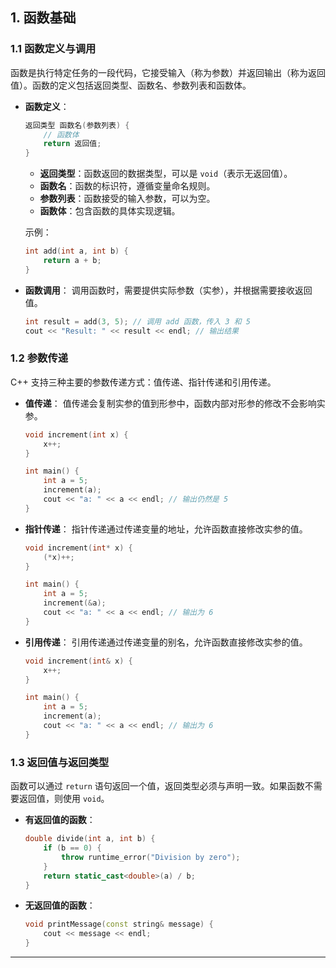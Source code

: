 ## **1. 函数基础**

### **1.1 函数定义与调用**

函数是执行特定任务的一段代码，它接受输入（称为参数）并返回输出（称为返回值）。函数的定义包括返回类型、函数名、参数列表和函数体。

- **函数定义**：

  ```cpp
  返回类型 函数名(参数列表) {
      // 函数体
      return 返回值;
  }
  ```

  - **返回类型**：函数返回的数据类型，可以是 `void`（表示无返回值）。
  - **函数名**：函数的标识符，遵循变量命名规则。
  - **参数列表**：函数接受的输入参数，可以为空。
  - **函数体**：包含函数的具体实现逻辑。

  示例：

  ```cpp
  int add(int a, int b) {
      return a + b;
  }
  ```

- **函数调用**：
  调用函数时，需要提供实际参数（实参），并根据需要接收返回值。

  ```cpp
  int result = add(3, 5); // 调用 add 函数，传入 3 和 5
  cout << "Result: " << result << endl; // 输出结果
  ```

### **1.2 参数传递**

C++ 支持三种主要的参数传递方式：值传递、指针传递和引用传递。

- **值传递**：
  值传递会复制实参的值到形参中，函数内部对形参的修改不会影响实参。

  ```cpp
  void increment(int x) {
      x++;
  }

  int main() {
      int a = 5;
      increment(a);
      cout << "a: " << a << endl; // 输出仍然是 5
  }
  ```

- **指针传递**：
  指针传递通过传递变量的地址，允许函数直接修改实参的值。

  ```cpp
  void increment(int* x) {
      (*x)++;
  }

  int main() {
      int a = 5;
      increment(&a);
      cout << "a: " << a << endl; // 输出为 6
  }
  ```

- **引用传递**：
  引用传递通过传递变量的别名，允许函数直接修改实参的值。

  ```cpp
  void increment(int& x) {
      x++;
  }

  int main() {
      int a = 5;
      increment(a);
      cout << "a: " << a << endl; // 输出为 6
  }
  ```

### **1.3 返回值与返回类型**

函数可以通过 `return` 语句返回一个值，返回类型必须与声明一致。如果函数不需要返回值，则使用 `void`。

- **有返回值的函数**：

  ```cpp
  double divide(int a, int b) {
      if (b == 0) {
          throw runtime_error("Division by zero");
      }
      return static_cast<double>(a) / b;
  }
  ```

- **无返回值的函数**：

  ```cpp
  void printMessage(const string& message) {
      cout << message << endl;
  }
  ```

---